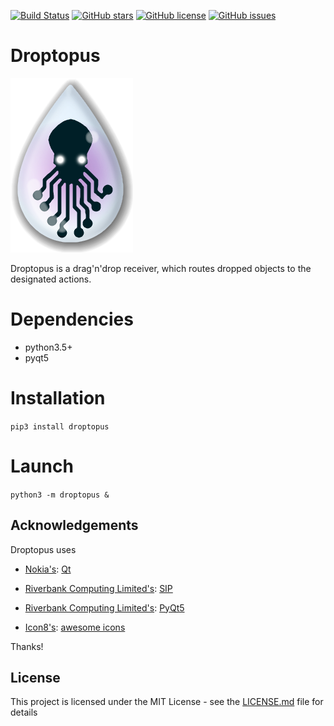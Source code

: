 [![Build Status](https://travis-ci.org/ArtBIT/droptopus.svg)](https://travis-ci.org/ArtBIT/droptopus) [![GitHub stars](https://img.shields.io/github/stars/ArtBIT/droptopus.svg)](https://github.com/ArtBIT/droptopus) [![GitHub license](https://img.shields.io/github/license/ArtBIT/droptopus.svg)](https://github.com/ArtBIT/droptopus) [![GitHub issues](https://img.shields.io/github/issues/ArtBIT/droptopus.svg)](https://github.com/ArtBIT/droptopus/issues)

# Droptopus
![Droptopus Logo](/droptopus/assets/droptopus.png)

Droptopus is a drag'n'drop receiver, which routes dropped objects to the designated actions.

# Dependencies 
 - python3.5+
 - pyqt5

# Installation
 `pip3 install droptopus`

# Launch
 `python3 -m droptopus &`

## Acknowledgements

Droptopus uses

- [Nokia's](http://www.nokia.com): [Qt](http://qt.nokia.com)

- [Riverbank Computing Limited's](http://www.riverbankcomputing.co.uk): [SIP](http://www.riverbankcomputing.co.uk/software/sip/intro)

- [Riverbank Computing Limited's](http://www.riverbankcomputing.co.uk): [PyQt5](http://www.riverbankcomputing.co.uk/software/pyqt/intro)

- [Icon8's](http://icons8.com): [awesome icons](http://icons8.com)

Thanks!


## License

This project is licensed under the MIT License - see the [LICENSE.md](LICENSE.md) file for details

